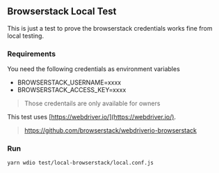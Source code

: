 ## Browserstack Local Test

This is just a test to prove the browserstack credentials works fine from local testing. 

### Requirements

You need the following credentials as environment variables

- BROWSERSTACK_USERNAME=xxxx
- BROWSERSTACK_ACCESS_KEY=xxxx

> Those credentails are only available for owners

This test uses [https://webdriver.io/](https://webdriver.io/).

> https://github.com/browserstack/webdriverio-browserstack

### Run

```bash
yarn wdio test/local-browserstack/local.conf.js
``` 
